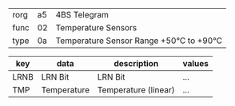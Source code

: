 
|    |   |   |
| -- | - | - |
| rorg | a5 | 4BS Telegram |
| func | 02 | Temperature Sensors |
| type | 0a | Temperature Sensor Range +50°C to +90°C |

| key | data | description | values |
| --- | --- | --- | --- |
  | LRNB | LRN Bit | LRN Bit | ... | 
| TMP | Temperature | Temperature (linear) | ... | 

  
